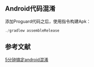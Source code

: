 ## Android代码混淆

添加Proguard代码之后，使用指令构建Apk：
```java
./gradlew assembleRelease
```
## 参考文献
[5分钟搞定android混淆](http://www.jianshu.com/p/f3455ecaa56e)